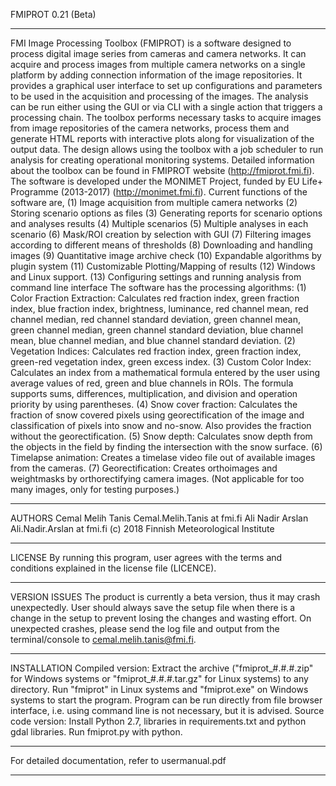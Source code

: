 FMIPROT 0.21 (Beta)
***************************************************************
FMI Image Processing Toolbox (FMIPROT) is a software designed to process digital image series from cameras and camera networks. It can acquire and process images from multiple camera networks on a single platform by adding connection information of the image repositories. It provides a graphical user interface to set up configurations and parameters to be used in the acquisition and processing of the images. The analysis can be run either using the GUI or via CLI with a single action that triggers a processing chain. The toolbox performs necessary tasks to acquire images from image repositories of the camera networks, process them and generate HTML reports with interactive plots along for visualization of the output data. The design allows using the toolbox with a job scheduler to run analysis for creating operational monitoring systems. Detailed information about the toolbox can be found in FMIPROT website (http://fmiprot.fmi.fi). The software is developed under the MONIMET Project, funded by EU Life+ Programme (2013-2017) (http://monimet.fmi.fi).
Current functions of the software are,
(1) Image acquisition from multiple camera networks
(2) Storing scenario options as files
(3) Generating reports for scenario options and analyses results
(4) Multiple scenarios
(5) Multiple analyses in each scenario
(6) Mask/ROI creation by selection with GUI
(7) Filtering images according to different means of thresholds
(8) Downloading and handling images
(9) Quantitative image archive check
(10) Expandable algorithms by plugin system
(11) Customizable Plotting/Mapping of results
(12) Windows and Linux support.
(13) Configuring settings and running analysis from command line interface
The software has the processing algorithms:
(1) Color Fraction Extraction: Calculates red fraction index, green fraction index, blue fraction index, brightness, luminance, red channel mean, red channel median, red channel standard deviation, green channel mean, green channel median, green channel standard deviation, blue channel mean, blue channel median, and blue channel standard deviation.
(2) Vegetation Indices: Calculates red fraction index, green fraction index, green-red vegetation index, green excess index.
(3) Custom Color Index: Calculates an index from a mathematical formula entered by the user using average values of red, green and blue channels in ROIs. The formula supports sums, differences, multiplication, and division and operation priority by using parentheses.
(4) Snow cover fraction: Calculates the fraction of snow covered pixels using georectification of the image and classification of pixels into snow and no-snow. Also provides the fraction without the georectification.
(5) Snow depth: Calculates snow depth from the objects in the field by finding the intersection with the snow surface.
(6) Timelapse animation: Creates a timelase video file out of available images from the cameras.
(7) Georectification: Creates orthoimages and weightmasks by orthorectifying camera images. (Not applicable for too many images, only for testing purposes.)
***************************************************************
AUTHORS
Cemal Melih Tanis Cemal.Melih.Tanis at fmi.fi
Ali Nadir Arslan Ali.Nadir.Arslan at fmi.fi
(c) 2018 Finnish Meteorological Institute
***************************************************************
LICENSE
By running this program, user agrees with the terms and conditions explained in the license file (LICENCE).
***************************************************************
VERSION ISSUES
The product is currently a beta version, thus it may crash unexpectedly. User should always save the setup file when there is a change in the setup to prevent losing the changes and wasting effort.
On unexpected crashes, please send the log file and output from the terminal/console to cemal.melih.tanis@fmi.fi.
***************************************************************
INSTALLATION
Compiled version:
Extract the archive ("fmiprot_#.#.#.zip" for Windows systems or "fmiprot_#.#.#.tar.gz" for Linux systems) to any directory. Run "fmiprot" in Linux systems and "fmiprot.exe" on Windows systems to start the program. Program can be run directly from file browser interface, i.e. using command line is not necessary, but it is advised.
Source code version:
Install Python 2.7, libraries in requirements.txt and python gdal libraries. Run fmiprot.py with python.
***************************************************************
For detailed documentation, refer to usermanual.pdf
***************************************************************
